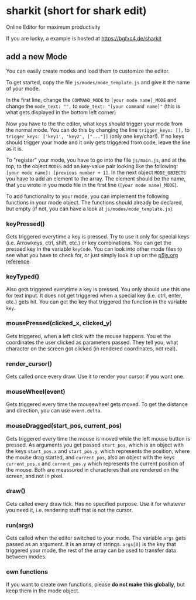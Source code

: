 # sharkit (short for shark edit)
Online Editor for maximum productivity

If you are lucky, a example is hosted at https://bgfxc4.de/sharkit

## add a new Mode

You can easily create modes and load them to customize the editor.

To get started, copy the file `js/modes/mode_template.js` and give it the name of your mode.

In the first line, change the `COMMAND_MODE` to `[your mode name]_MODE` and change the `mode_text: "",` to `mode_text: "[your command name]"` (this is what gets displayed in the bottom left corner)

Now you have to the the editor, what keys should trigger your mode from the normal mode. You can do this by changing the line `trigger_keys: [],` to `trigger_keys: ['key1', 'key2', ["..."]]` (only one key/char!). If no keys should trigger your mode and it only gets triggered from code, leave the line as it is.

To "register" your mode, you have to go into the file `js/main.js`, and at the top, to the object `MODES` add an key-value pair looking like the following: `[your mode name]: [previous number + 1]`. In the next object `MODE_OBJECTS` you have to add an element to the array. The element should be the name, that you wrote in you mode file in the first line (`[your mode name]_MODE`).

To add functionality to your mode, you can implement the following functions in your mode object. The  functions should already be declared, but empty (if not, you can have a look at `js/modes/mode_template.js`).



### keyPressed()

Gets triggered everytime a key is pressed. Try to use it only for special keys (i.e. Arrowkeys, ctrl, shift, etc.) or key combinations.
You can get the pressed key in the variable `keyCode`. You can look into other mode files to see what you have to check for, or just simply look it up on the [p5js.org reference](https://p5js.org/reference).


### keyTyped()

Also gets triggered everytime a key is pressed. You only should use this one for text input. It does not get triggered when a special key (i.e. ctrl, enter, etc.) gets hit. You can get the key that triggered the function in the variable `key`.


### mousePressed(clicked_x, clicked_y)

Gets triggered, when a left click with the mouse happens. You et the coordinates the user clicked as parameters passed. They tell you, what character on the screen got clicked (in rendered coordinates, not real).


### render_cursor()

Gets called once every draw. Use it to render your cursor if you want one.


### mouseWheel(event)

Gets triggered every time the mousewheel gets moved. To get the distance and direction, you can use `event.delta`.


### mouseDragged(start_pos, current_pos)

Gets triggered every time the mouse is moved while the left mouse button is pressed. As arguments you get passed `start_pos`, which is an object with the keys `start_pos.x` and `start_pos.y`, which represents the position, where the mouse drag started, and `current_pos`, also an object with the keys `current_pos.x` and `current_pos.y` which represents the current position of the mouse. Both are meassured in characteres that are rendered on the screen, and not in pixel.


### draw()

Gets called every draw tick. Has no specified purpose. Use it for whatever you need it, i.e. rendering stuff that is not the cursor.


### run(args)

Gets called when the editor switched to your mode. The variable `args` gets passed as an argument. It is an array of strings. `args[0]` is the key that triggered your mode, the rest of the array can be used to transfer data between modes.


### own functions

If you want to create own functions, please **do not make this globally**, but keep them in the mode object.
